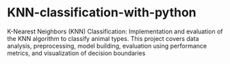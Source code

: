# KNN-classification-with-python
K-Nearest Neighbors (KNN) Classification: Implementation and evaluation of the KNN algorithm to classify animal types. This project covers data analysis, preprocessing, model building, evaluation using performance metrics, and visualization of decision boundaries
